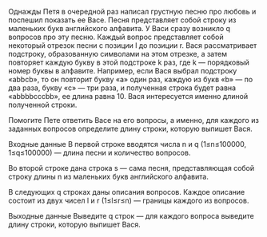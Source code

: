 ﻿Однажды Петя в очередной раз написал грустную песню про любовь и поспешил показать ее Васе. Песня представляет собой строку из маленьких букв английского алфавита. У Васи сразу возникло q вопросов про эту песню. Каждый вопрос представляет собой некоторый отрезок песни с позиции l до позиции r. Вася рассматривает подстроку, образованную символами на этом отрезке, а затем повторяет каждую букву в этой подстроке k раз, где k — порядковый номер буквы в алфавите. Например, если Вася выбрал подстроку «abbcb», то он повторит букву «a» один раз, каждую из букв «b» — по два раза, букву «c» — три раза, и полученная строка будет равна «abbbbcccbb», ее длина равна 10. Вася интересуется именно длиной полученной строки.

Помогите Пете ответить Васе на его вопросы, а именно, для каждого из заданных вопросов определите длину строки, которую выпишет Вася.

Входные данные
В первой строке вводятся числа n и q (1≤n≤100000, 1≤q≤100000) — длина песни и количество вопросов.

Во второй строке дана строка s — сама песня, представляющая собой строку длины n из маленьких букв английского алфавита.

В следующих q строках даны описания вопросов. Каждое описание состоит из двух чисел l и r (1≤l≤r≤n) — границы каждого из вопросов.

Выходные данные
Выведите q строк — для каждого вопроса выведите длину строки, которую выпишет Вася.